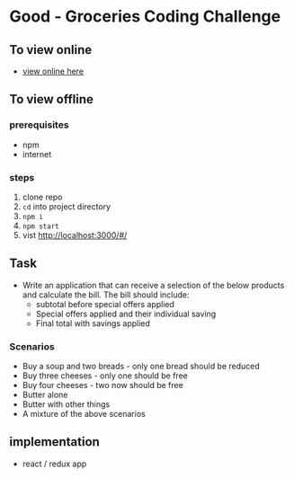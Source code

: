 # Good - Groceries Coding Challenge 

## To view online
- [view online here](https://willnjl.github.io/coding-challenge-shop/#/)

## To view offline
### prerequisites
- npm
- internet
### steps
1. clone repo
2. `cd` into project directory
3. `npm i`
4. `npm start`
5. vist [http://localhost:3000/#/](http://localhost:3000/#/)

## Task 

- Write an application that can receive a selection of the below products and calculate the bill. The bill should include:
  - subtotal before special offers applied
  - Special offers applied and their individual saving
  - Final total with savings applied

### Scenarios
- Buy a soup and two breads - only one bread should be reduced
- Buy three cheeses - only one should be free
- Buy four cheeses - two now should be free
- Butter alone
- Butter with other things
- A mixture of the above scenarios
## implementation
- react / redux app


